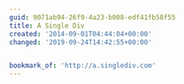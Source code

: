 ```yaml
---
guid: 9071ab94-26f9-4a23-b008-edf41fb58f55
title: A Single Div
created: '2014-09-01T04:44:04+00:00'
changed: '2019-09-24T14:42:55+00:00'


bookmark_of: 'http://a.singlediv.com'
---
```




